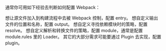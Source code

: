 通常你可用如下经验去判断如何配置 Webpack：

想让源文件加入到构建流程中去被 Webpack 控制，配置 entry。
想自定义输出文件的位置和名称，配置 output。
想自定义寻找依赖模块时的策略，配置 resolve。
想自定义解析和转换文件的策略，配置 module，通常是配置 module.rules 里的 Loader。
其它的大部分需求可能要通过 Plugin 去实现，配置 plugin。